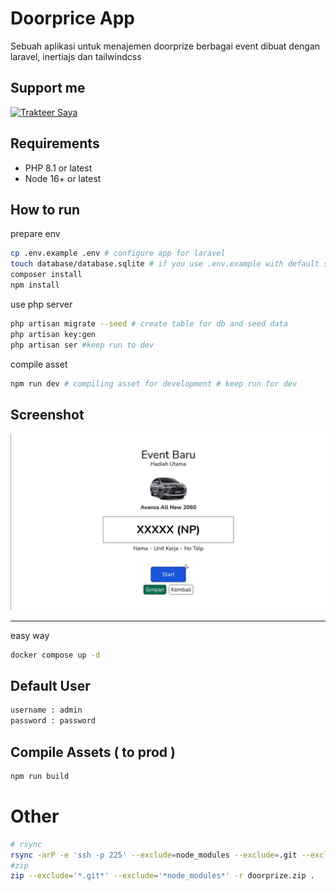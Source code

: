 # Doorprice App

Sebuah aplikasi untuk menajemen doorprize berbagai event dibuat dengan laravel, inertiajs dan tailwindcss

## Support me

<a href="https://trakteer.id/ajikamaludin" target="_blank"><img id="wse-buttons-preview" src="https://cdn.trakteer.id/images/embed/trbtn-blue-2.png" height="40" style="border:0px;height:40px;" alt="Trakteer Saya"></a>

## Requirements

-   PHP 8.1 or latest
-   Node 16+ or latest

## How to run

prepare env

```bash
cp .env.example .env # configure app for laravel
touch database/database.sqlite # if you use .env.example with default sqlite database
composer install
npm install
```

use php server

```bash
php artisan migrate --seed # create table for db and seed data
php artisan key:gen
php artisan ser #keep run to dev
```

compile asset

```bash
npm run dev # compiling asset for development # keep run for dev
```

## Screenshot

![](screenshot1.gif?raw=true)

<hr/>

easy way

```bash
docker compose up -d
```

## Default User

```bash
username : admin
password : password
```

## Compile Assets ( to prod )

```bash
npm run build
```

# Other

```bash
# rsync
rsync -arP -e 'ssh -p 225' --exclude=node_modules --exclude=.git --exclude=public/hot --exclude=public/uploads --exclude=database/database.sqlite --exclude=.env . arm@ajikamaludin.id:/home/arm/projects/www/doorprize
#zip
zip --exclude='*.git*' --exclude='*node_modules*' -r doorprize.zip .
```
